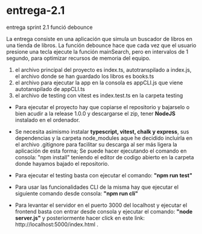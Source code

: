 # entrega-2.1
entrega sprint 2.1 funció debounce

La entrega consiste en una aplicación que simula un buscador de libros en una tienda de libros.
La función debounce hace que cada vez que el usuario presione una tecla ejecute la función mainSearch, pero en intervalos de 1 segundo, para optimizar recursos de memoria del equipo.

1. el archivo principal del proyecto es index.ts, autotranspilado a index.js, el archivo donde se han guardado los libros es books.ts
2. el archivo para ejecutar la app en la consola es appCLI.js que viene autotanspilado de appCLI.ts
3. el archivo de testing con vitest es index.test.ts en la carpeta testing

- Para ejecutar el proyecto hay que copiarse el repositorio y bajarselo o bien acudir a la release 1.0.0 y descargarse el zip, tener **NodeJS** instalado en el ordenador.

- Se necesita asimismo instalar **typescript, vitest, chalk y express**, sus dependencias y la carpeta node_modules aque he decidido incluirla en el archivo .gitignore para facilitar su descarga al ser más ligera la aplicación de esta forma; Se puede hacer ejecutando el comando en consola:
"npm install" teniendo el editor de codigo abierto en la carpeta donde hayamos bajado el repositorio.

- Para ejecutar el testing basta con ejecutar el comando: **"npm run test"**
- Para usar las funcionalidades CLI de la misma hay que ejecutar el siguiente comando desde consola: **"npm run cli"** 
- Para levantar el servidor en el puerto 3000 del localhost y ejecutar el frontend basta con entrar desde consola y ejecutar el comando: **"node server.js"** y posteriormente hacer click en este link: http://localhost:5000/index.html .

